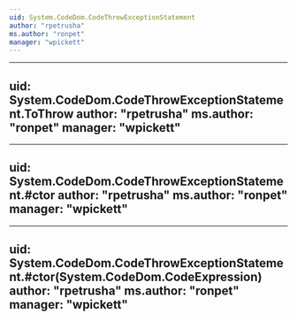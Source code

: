```yaml
---
uid: System.CodeDom.CodeThrowExceptionStatement
author: "rpetrusha"
ms.author: "ronpet"
manager: "wpickett"
---
```


---
uid: System.CodeDom.CodeThrowExceptionStatement.ToThrow
author: "rpetrusha"
ms.author: "ronpet"
manager: "wpickett"
---

---
uid: System.CodeDom.CodeThrowExceptionStatement.#ctor
author: "rpetrusha"
ms.author: "ronpet"
manager: "wpickett"
---

---
uid: System.CodeDom.CodeThrowExceptionStatement.#ctor(System.CodeDom.CodeExpression)
author: "rpetrusha"
ms.author: "ronpet"
manager: "wpickett"
---
